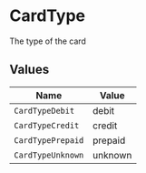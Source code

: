 # CardType

The type of the card


## Values

| Name              | Value             |
| ----------------- | ----------------- |
| `CardTypeDebit`   | debit             |
| `CardTypeCredit`  | credit            |
| `CardTypePrepaid` | prepaid           |
| `CardTypeUnknown` | unknown           |